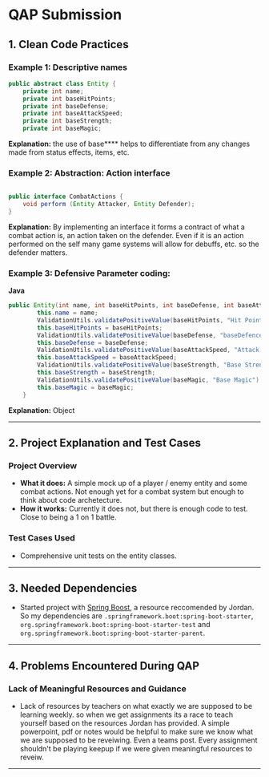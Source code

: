 # QAP Submission

## 1. Clean Code Practices

### Example 1: Descriptive names

```java
public abstract class Entity {
    private int name;
    private int baseHitPoints;
    private int baseDefense;
    private int baseAttackSpeed;
    private int baseStrength;
    private int baseMagic;
```

**Explanation:** the use of base**** helps to differentiate from any changes made from status effects, items, etc.

### Example 2: Abstraction:  Action interface

```java

public interface CombatActions {
    void perform (Entity Attacker, Entity Defender);
}

```

**Explanation:** By implementing an interface it forms a contract of what a combat action is, an action taken on the defender.  Even if it is an action performed on the self many game systems will allow for debuffs, etc.  so the defender matters.

### Example 3: Defensive Parameter coding:

**Java**

```java
public Entity(int name, int baseHitPoints, int baseDefense, int baseAttackSpeed, int baseStrength, int baseMagic) {
        this.name = name;
        ValidationUtils.validatePositiveValue(baseHitPoints, "Hit Points");
        this.baseHitPoints = baseHitPoints;
        ValidationUtils.validatePositiveValue(baseDefense, "baseDefence");
        this.baseDefense = baseDefense;
        ValidationUtils.validatePositiveValue(baseAttackSpeed, "Attack Speed");
        this.baseAttackSpeed = baseAttackSpeed;
        ValidationUtils.validatePositiveValue(baseStrength, "Base Strength");
        this.baseStrength = baseStrength;
        ValidationUtils.validatePositiveValue(baseMagic, "Base Magic");
        this.baseMagic = baseMagic;
    }
```

**Explanation:** Object 

---

## 2. Project Explanation and Test Cases

### Project Overview

* **What it does:** A simple mock up of a player / enemy entity and some combat actions.  Not enough yet for a combat system but enough to think about code archetecture.
* **How it works:** Currently it does not, but there is enough code to test.  Close to being a 1 on 1 battle.

### Test Cases Used

* Comprehensive unit tests on the entity classes.

---

## 3. Needed Dependencies

* Started project with [Spring Boost](https://docs.spring.io/spring-boot/maven-plugin/using.html "Spring Boost Docs"), a resource reccomended by Jordan.  So my dependencies are `.springframework.boot:spring-boot-starter`, `org.springframework.boot:spring-boot-starter-test` and `org.springframework.boot:spring-boot-starter-parent`.  

---

## 4. Problems Encountered During QAP

### Lack of Meaningful Resources and Guidance

* Lack of resources by teachers on what exactly we are supposed to be learning weekly.  so when we get assignments its a race to teach yourself based on the resources Jordan has provided.  A simple powerpoint, pdf or notes would be helpful to make sure we know what we are supposed to be reveiwing.  Even a teams post.  Every assignment shouldn't be playing keepup if we were given meaningful resources to reveiw.

---
